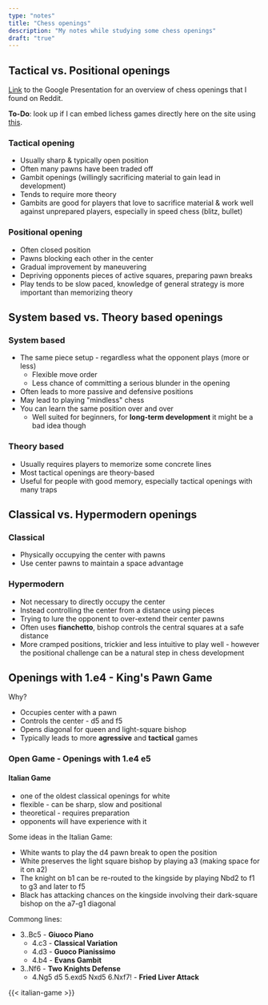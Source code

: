 ```yaml
---
type: "notes"
title: "Chess openings"
description: "My notes while studying some chess openings"
draft: "true"
---
```


## Tactical vs. Positional openings

[Link](https://docs.google.com/presentation/d/e/2PACX-1vScs84UlQpEP-dsde2HeSmDgDTTgK9LLQW9N1aNbE05jhjPskyEbiHSk_CTgIcbIShV7qywws8Vy_7H/pub?start=false&loop=false&delayms=3000#slide=id.ged614816f3_1_168) to the Google Presentation for an overview of chess openings that I found on Reddit.

**To-Do**: look up if I can embed lichess games directly here on the site using [this](https://lichess.org/developers).

### Tactical opening

- Usually sharp & typically open position
- Often many pawns have been traded off
- Gambit openings (willingly sacrificing material to gain lead in development)
- Tends to require more theory
- Gambits are good for players that love to sacrifice material & work well against unprepared players, especially in speed chess (blitz, bullet)

### Positional opening

- Often closed position
- Pawns blocking each other in the center
- Gradual improvement by maneuvering
- Depriving opponents pieces of active squares, preparing pawn breaks
- Play tends to be slow paced, knowledge of general strategy is more important than memorizing theory

## System based vs. Theory based openings

### System based

- The same piece setup - regardless what the opponent plays (more or less)
  - Flexible move order
  - Less chance of committing a serious blunder in the opening
- Often leads to more passive and defensive positions
- May lead to playing "mindless" chess
- You can learn the same position over and over
  - Well suited for beginners, for **long-term development** it might be a bad idea though

### Theory based

- Usually requires players to memorize some concrete lines
- Most tactical openings are theory-based
- Useful for people with good memory, especially tactical openings with many traps

## Classical vs. Hypermodern openings

### Classical

- Physically occupying the center with pawns
- Use center pawns to maintain a space advantage

### Hypermodern

- Not necessary to directly occupy the center
- Instead controlling the center from a distance using pieces
- Trying to lure the opponent to over-extend their center pawns
- Often uses **fianchetto**, bishop controls the central squares at a safe distance
- More cramped positions, trickier and less intuitive to play well - however the positional challenge can be a natural step in chess development

## Openings with 1.e4 - King's Pawn Game

Why?

- Occupies center with a pawn
- Controls the center - d5 and f5
- Opens diagonal for queen and light-square bishop
- Typically leads to more **agressive** and **tactical** games

### Open Game - Openings with 1.e4 e5

#### Italian Game

- one of the oldest classical openings for white
- flexible - can be sharp, slow and positional
- theoretical - requires preparation
- opponents will have experience with it

Some ideas in the Italian Game:

- White wants to play the d4 pawn break to open the position
- White preserves the light square bishop by playing a3 (making space for it on a2)
- The knight on b1 can be re-routed to the kingside by playing Nbd2 to f1 to g3 and later to f5
- Black has attacking chances on the kingside involving their dark-square bishop on the a7-g1 diagonal

Commong lines:

- 3..Bc5 - **Giuoco Piano**
  - 4.c3 - **Classical Variation**
  - 4.d3 - **Guoco Pianissimo**
  - 4.b4 - **Evans Gambit**
- 3..Nf6 - **Two Knights Defense**
  - 4.Ng5 d5 5.exd5 Nxd5 6.Nxf7! - **Fried Liver Attack**

{{< italian-game >}}
